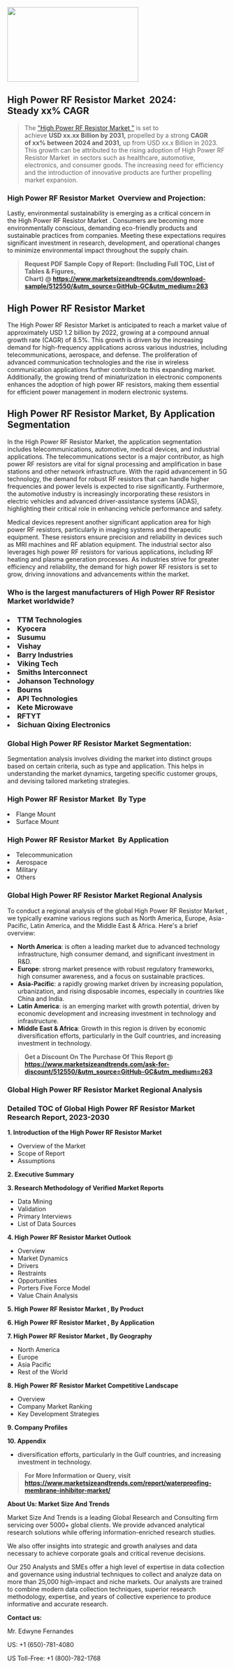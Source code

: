 <p><img class="alignnone size-medium wp-image-20088" src="https://ffe5etoiles.com/wp-content/uploads/2024/12/MST1-300x171.png" alt="" width="300" height="171" /></p><h2 id="ember46" class="ember-view reader-text-block__heading-2">High Power RF Resistor Market &nbsp;2024: Steady&nbsp;xx% CAGR</h2><blockquote id="ember47" class="ember-view reader-text-block__blockquote">The&nbsp;<a class="app-aware-link " href="https://www.marketsizeandtrends.com/download-sample/512550/&utm_source=GitHub-GC&utm_medium=263" target="_blank" data-test-app-aware-link="">"High Power RF Resistor Market "</a>&nbsp;is set to achieve&nbsp;<strong>USD&nbsp;xx.xx&nbsp;Billion by 2031,</strong>&nbsp;propelled by a strong&nbsp;<strong>CAGR of&nbsp;xx% between 2024 and 2031,</strong>&nbsp;up from USD xx.x Billion in 2023. This growth can be attributed to the rising adoption of&nbsp;High Power RF Resistor Market &nbsp;in sectors such as healthcare, automotive, electronics, and consumer goods. The increasing need for efficiency and the introduction of innovative products are further propelling market expansion.</blockquote><h3 id="ember48" class="ember-view reader-text-block__heading-3">High Power RF Resistor Market &nbsp;Overview and Projection:</h3><p id="ember49" class="ember-view reader-text-block__paragraph">Lastly, environmental sustainability is emerging as a critical concern in the&nbsp;High Power RF Resistor Market . Consumers are becoming more environmentally conscious, demanding eco-friendly products and sustainable practices from companies. Meeting these expectations requires significant investment in research, development, and operational changes to minimize environmental impact throughout the supply chain.</p><blockquote id="ember50" class="ember-view reader-text-block__blockquote"><strong>Request PDF Sample Copy of Report: (Including Full TOC, List of Tables &amp; Figures, Chart)&nbsp;@&nbsp;<strong><a href="https://www.marketsizeandtrends.com/download-sample/512550/&utm_source=GitHub-GC&utm_medium=263" target="_blank">https://www.marketsizeandtrends.com/download-sample/512550/&utm_source=GitHub-GC&utm_medium=263</a></strong></strong></blockquote><h3 class=""> <h2>High Power RF Resistor Market</h2><p>The High Power RF Resistor Market is anticipated to reach a market value of approximately USD 1.2 billion by 2022, growing at a compound annual growth rate (CAGR) of 8.5%. This growth is driven by the increasing demand for high-frequency applications across various industries, including telecommunications, aerospace, and defense. The proliferation of advanced communication technologies and the rise in wireless communication applications further contribute to this expanding market. Additionally, the growing trend of miniaturization in electronic components enhances the adoption of high power RF resistors, making them essential for efficient power management in modern electronic systems.</p><h2>High Power RF Resistor Market, By Application Segmentation</h2><p>In the High Power RF Resistor Market, the application segmentation includes telecommunications, automotive, medical devices, and industrial applications. The telecommunications sector is a major contributor, as high power RF resistors are vital for signal processing and amplification in base stations and other network infrastructure. With the rapid advancement in 5G technology, the demand for robust RF resistors that can handle higher frequencies and power levels is expected to rise significantly. Furthermore, the automotive industry is increasingly incorporating these resistors in electric vehicles and advanced driver-assistance systems (ADAS), highlighting their critical role in enhancing vehicle performance and safety.</p><p>Medical devices represent another significant application area for high power RF resistors, particularly in imaging systems and therapeutic equipment. These resistors ensure precision and reliability in devices such as MRI machines and RF ablation equipment. The industrial sector also leverages high power RF resistors for various applications, including RF heating and plasma generation processes. As industries strive for greater efficiency and reliability, the demand for high power RF resistors is set to grow, driving innovations and advancements within the market.</p></h3><h3 id="" class="">Who is the largest manufacturers of&nbsp;High Power RF Resistor Market worldwide?</h3><h3 class=""></Li><Li>TTM Technologies</Li><Li> Kyocera</Li><Li> Susumu</Li><Li> Vishay</Li><Li> Barry Industries</Li><Li> Viking Tech</Li><Li> Smiths Interconnect</Li><Li> Johanson Technology</Li><Li> Bourns</Li><Li> API Technologies</Li><Li> Kete Microwave</Li><Li> RFTYT</Li><Li> Sichuan Qixing Electronics</h3><h3 id="ember53" class="ember-view reader-text-block__heading-3">Global&nbsp;High Power RF Resistor Market Segmentation:</h3><p id="ember54" class="ember-view reader-text-block__paragraph">Segmentation analysis involves dividing the market into distinct groups based on certain criteria, such as type and application. This helps in understanding the market dynamics, targeting specific customer groups, and devising tailored marketing strategies.</p><h3 id="" class="">High Power RF Resistor Market &nbsp;By Type</h3><p></Li><Li>Flange Mount</Li><Li> Surface Mount</p><h3 id="" class="">High Power RF Resistor Market &nbsp;By Application</h3><p class=""></Li><Li>Telecommunication</Li><Li> Aerospace</Li><Li> Military</Li><Li> Others</p><h3 id="ember62" class="ember-view reader-text-block__heading-3">Global High Power RF Resistor Market Regional Analysis</h3><p id="ember63" class="ember-view reader-text-block__paragraph">To conduct a regional analysis of the global High Power RF Resistor Market , we typically examine various regions such as North America, Europe, Asia-Pacific, Latin America, and the Middle East &amp; Africa. Here's a brief overview:</p><ul><li><strong>North America</strong>: is often a leading market due to advanced technology infrastructure, high consumer demand, and significant investment in R&amp;D.</li><li><strong>Europe</strong>: strong market presence with robust regulatory frameworks, high consumer awareness, and a focus on sustainable practices.</li><li><strong>Asia-Pacific</strong>: a rapidly growing market driven by increasing population, urbanization, and rising disposable incomes, especially in countries like China and India.</li><li><strong>Latin America</strong>: is an emerging market with growth potential, driven by economic development and increasing investment in technology and infrastructure.</li><li><strong>Middle East &amp; Africa</strong>: Growth in this region is driven by economic diversification efforts, particularly in the Gulf countries, and increasing investment in technology.</li></ul><blockquote id="ember61" class="ember-view reader-text-block__blockquote"><strong>Get a Discount On The Purchase Of This Report @ <strong><a href="https://html-cleaner.com/" target="">https://www.marketsizeandtrends.com/ask-for-discount/512550/&utm_source=GitHub-GC&utm_medium=263</a></strong></strong></blockquote><h3 id="ember62" class="ember-view reader-text-block__heading-3">Global High Power RF Resistor Market Regional Analysis</h3><h3 id="" class="">Detailed TOC of Global High Power RF Resistor Market Research Report, 2023-2030</h3><p id="" class=""><strong>1. Introduction of the High Power RF Resistor Market </strong></p><ul><li>Overview of the Market</li><li>Scope of Report</li><li>Assumptions</li></ul><p id="" class=""><strong>2. Executive Summary</strong></p><p id="" class=""><strong>3. Research Methodology of Verified Market Reports</strong></p><ul><li>Data Mining</li><li>Validation</li><li>Primary Interviews</li><li>List of Data Sources</li></ul><p id="" class=""><strong>4. High Power RF Resistor Market Outlook</strong></p><ul><li>Overview</li><li>Market Dynamics</li><li>Drivers</li><li>Restraints</li><li>Opportunities</li><li>Porters Five Force Model</li><li>Value Chain Analysis</li></ul><p id="" class=""><strong>5. High Power RF Resistor Market , By Product</strong></p><p id="" class=""><strong>6. High Power RF Resistor Market , By Application</strong></p><p id="" class=""><strong>7. High Power RF Resistor Market , By Geography</strong></p><ul><li>North America</li><li>Europe</li><li>Asia Pacific</li><li>Rest of the World</li></ul><p id="" class=""><strong>8. High Power RF Resistor Market Competitive Landscape</strong></p><ul><li>Overview</li><li>Company Market Ranking</li><li>Key Development Strategies</li></ul><p id="" class=""><strong>9. Company Profiles</strong></p><p id="" class=""><strong>10. Appendix</strong></p><ul><li>diversification efforts, particularly in the Gulf countries, and increasing investment in technology.</li></ul><blockquote id="ember65" class="ember-view reader-text-block__blockquote"><strong>For More Information or Query, visit <strong><strong><a href="https://html-cleaner.com/" target="">https://www.marketsizeandtrends.com/report/waterproofing-membrane-inhibitor-market/</a></strong></strong></strong></blockquote><p id="" class=""><strong>About Us: Market Size And Trends</strong></p><p id="" class="">Market Size And Trends is a leading Global Research and Consulting firm servicing over 5000+ global clients. We provide advanced analytical research solutions while offering information-enriched research studies.</p><p id="" class="">We also offer insights into strategic and growth analyses and data necessary to achieve corporate goals and critical revenue decisions.</p><p id="" class="">Our 250 Analysts and SMEs offer a high level of expertise in data collection and governance using industrial techniques to collect and analyze data on more than 25,000 high-impact and niche markets. Our analysts are trained to combine modern data collection techniques, superior research methodology, expertise, and years of collective experience to produce informative and accurate research.</p><p id="" class=""><strong>Contact us:</strong></p><p id="" class="">Mr. Edwyne Fernandes</p><p id="" class="">US: +1 (650)-781-4080</p><p id="" class="">US Toll-Free: +1 (800)-782-1768</p>
